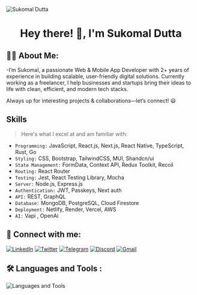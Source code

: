 ![Sukomal Dutta](https://github.com/user-attachments/assets/f8307151-6fa3-4575-b9eb-b55a91b8f745)

<h1 align="center">
    <strong> Hey there! 👋, I'm Sukomal Dutta </strong> 
</h1>

## 🧑‍💻 About Me:
-I’m Sukomal, a passionate Web & Mobile App Developer with 2+ years of experience in building scalable, user-friendly digital solutions. Currently working as a freelancer, I help businesses and startups bring their ideas to life with clean, efficient, and modern tech stacks.

Always up for interesting projects & collaborations—let’s connect! 😃

## Skills

> Here's what I excel at and am familiar with:

- `Programming:` JavaScript, React.js, Next.js, React Native, TypeScript, Rust, Go
- `Styling:` CSS, Bootstrap, TailwindCSS, MUI, Shandcn/ui
- `State Management:` FormData, Context API, Redux Toolkit, Recoil
- `Routing:` React Router
- `Testing:` Jest, React Testing Library, Mocha
- `Server:` Node.js, Express.js
- `Authentication:` JWT, Passkeys, Next auth
- `API:` REST, GraphQL
- `Database:` MongoDB, PostgreSQL, Cloud Firestore
- `Deployment:` Netlify, Render, Vercel, AWS
- `AI:` Vapi , OpenAi

## 🤝 Connect with me:

[![LinkedIn](https://img.shields.io/badge/-LinkedIn-0077B5?style=flat-square&logo=LinkedIn&logoColor=white&color=0077B5)](https://www.linkedin.com/in/duttasukomal/)
[![Twitter](https://img.shields.io/badge/-Twitter-1DA1F2?style=flat-square&logo=Twitter&logoColor=white&color=1DA1F2)](https://twitter.com/dev_sukomal)
[![Telegram](https://img.shields.io/badge/-Telegram-2CA5E0?style=flat-square&logo=Telegram&logoColor=white&color=2CA5E0)](https://t.me/sukomal07)
[![Discord](https://img.shields.io/badge/Discord-7289DA?style=flat-square&logo=discord&logoColor=white)](https://discord.com/users/540123913158656020)
[![Gmail](https://img.shields.io/badge/Gmail-D14836?style=flat-square&logo=gmail&logoColor=white)](mailto:sukomaldutta99@gmail.com)
<!-- [![Slack](https://img.shields.io/badge/Slack-4A154B?style=flat-square&logo=slack&logoColor=white)](https://app.slack.com/client/T07482GNV43/D074WV3D2DN) -->

## 🛠️ Languages and Tools :

  <img src="https://skillicons.dev/icons?i=javascript,typescript,rust,go,react,next,nodejs,mongodb,postgres,tailwind,mui,firebase,aws,docker,postman,prisma,cloudflare,linux,androidstudio,apple" alt="Languages and Tools">

<!--
## 🌈 Interesting Contributions

| Repository                                                                                                                                                  | My Merged PR                                                                                                                                                                                                                                                                                                                                                                                                    |
| ----------------------------------------------------------------------------------------------------------------------------------------------------------- | --------------------------------------------------------------------------------------------------------------------------------------------------------------------------------------------------------------------------------------------------------------------------------------------------------------------------------------------------------------------------------------------------------------- |
| ![wanderlust](https://readme-status-gamma.vercel.app/api/pin/?username=krishnaacharyaa&repo=wanderlust&theme=react&show_owner=true)                         | [#241: Fix signin page, signup page , added axios-instance and auth elements](https://github.com/krishnaacharyaa/wanderlust/pull/241) <br> [#233: Fix signup , signin , signout controller and auth-middleware](https://github.com/krishnaacharyaa/wanderlust/pull/233) <br> [#222: Feat error-middleware and api-error , api-response, async -handler](https://github.com/krishnaacharyaa/wanderlust/pull/222) |
| ![lucide-icons](https://readme-status-gamma.vercel.app/api/pin/?username=lucide-icons&repo=lucide&theme=react&show_owner=true)                              | [#1600: Added debounced in search](https://github.com/lucide-icons/lucide/pull/1600) <br> [#1656: Fix export IconNode type](https://github.com/lucide-icons/lucide/pull/1656) <br> [#1612: Fix website jumping issue](https://github.com/lucide-icons/lucide/pull/1612)                                                                                                                                         |
| ![frontend-mini-challenges](https://readme-status-gamma.vercel.app/api/pin/?username=sadanandpai&repo=frontend-mini-challenges&theme=react&show_owner=true) | [#72: Add new frontend challenge color-generator](https://github.com/sadanandpai/frontend-mini-challenges/pull/72)                                                                                                                                                                                                                                                                                              |
-->
